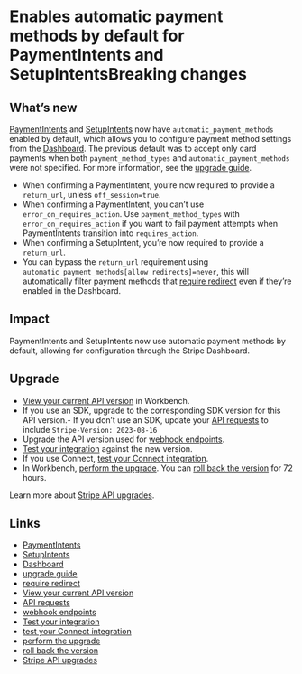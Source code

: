 # Enables automatic payment methods by default for PaymentIntents and SetupIntentsBreaking changes

## What’s new

[PaymentIntents](https://docs.stripe.com/api/payment_intents) and
[SetupIntents](https://docs.stripe.com/api/setup_intents) now have
`automatic_payment_methods` enabled by default, which allows you to configure
payment method settings from the
[Dashboard](https://dashboard.stripe.com/settings/payment_methods). The previous
default was to accept only card payments when both `payment_method_types` and
`automatic_payment_methods` were not specified. For more information, see the
[upgrade guide](https://docs.stripe.com/upgrades/manage-payment-methods).

- When confirming a PaymentIntent, you’re now required to provide a
`return_url`, unless `off_session=true`.
- When confirming a PaymentIntent, you can’t use `error_on_requires_action`. Use
`payment_method_types` with `error_on_requires_action` if you want to fail
payment attempts when PaymentIntents transition into `requires_action`.
- When confirming a SetupIntent, you’re now required to provide a `return_url`.
- You can bypass the `return_url` requirement using
`automatic_payment_methods[allow_redirects]=never`, this will automatically
filter payment methods that [require
redirect](https://docs.stripe.com/payments/payment-methods/payment-method-support#additional-api-supportability)
even if they’re enabled in the Dashboard.

## Impact

PaymentIntents and SetupIntents now use automatic payment methods by default,
allowing for configuration through the Stripe Dashboard.

## Upgrade

- [View your current API
version](https://docs.stripe.com/upgrades#view-your-api-version-and-the-latest-available-upgrade-in-workbench)
in Workbench.
- If you use an SDK, upgrade to the corresponding SDK version for this API
version.- If you don’t use an SDK, update your [API
requests](https://docs.stripe.com/api/versioning) to include `Stripe-Version:
2023-08-16`
- Upgrade the API version used for [webhook
endpoints](https://docs.stripe.com/webhooks/versioning).
- [Test your integration](https://docs.stripe.com/testing) against the new
version.
- If you use Connect, [test your Connect
integration](https://docs.stripe.com/connect/testing).
- In Workbench, [perform the
upgrade](https://docs.stripe.com/upgrades#perform-the-upgrade). You can [roll
back the version](https://docs.stripe.com/upgrades#roll-back-your-api-version)
for 72 hours.

Learn more about [Stripe API upgrades](https://docs.stripe.com/upgrades).

## Links

- [PaymentIntents](https://docs.stripe.com/api/payment_intents)
- [SetupIntents](https://docs.stripe.com/api/setup_intents)
- [Dashboard](https://dashboard.stripe.com/settings/payment_methods)
- [upgrade guide](https://docs.stripe.com/upgrades/manage-payment-methods)
- [require
redirect](https://docs.stripe.com/payments/payment-methods/payment-method-support#additional-api-supportability)
- [View your current API
version](https://docs.stripe.com/upgrades#view-your-api-version-and-the-latest-available-upgrade-in-workbench)
- [API requests](https://docs.stripe.com/api/versioning)
- [webhook endpoints](https://docs.stripe.com/webhooks/versioning)
- [Test your integration](https://docs.stripe.com/testing)
- [test your Connect integration](https://docs.stripe.com/connect/testing)
- [perform the upgrade](https://docs.stripe.com/upgrades#perform-the-upgrade)
- [roll back the
version](https://docs.stripe.com/upgrades#roll-back-your-api-version)
- [Stripe API upgrades](https://docs.stripe.com/upgrades)